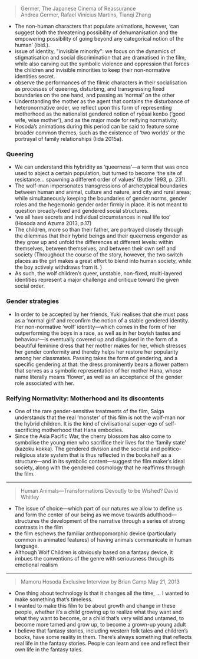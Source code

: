 >Germer, The Japanese Cinema of Reassurance
>Andrea Germer, Rafael Vinícius Martins, Tianqi Zhang

- The non-human characters that populate animations, however, ‘can suggest both the threatening possibility of dehumanisation and the empowering possibility of going beyond any categorical notion of the human’ (ibid.).
- issue of identity, "invisible minority": we focus on the dynamics of stigmatisation and social discrimination that are dramatised in the film, while also carving out the symbolic violence and oppression that forces the children and invisible minorities to keep their non-normative identities secret.
- observe the performances of the filmic characters in their socialisation as processes of queering, disturbing, and transgressing fixed boundaries on the one hand, and passing as ‘normal’ on the other
- Understanding the mother as the agent that contains the disturbance of heteronormative order, we reflect upon this form of representing motherhood as the nationalist gendered notion of ryōsai kenbo (‘good wife, wise mother’), and as the major mode for reifying normativity.
- Hosoda’s animations during this period can be said to feature some broader common themes, such as the existence of ‘two worlds’ or the portrayal of family relationships (Iida 2015a). 
### Queering
- We can understand this hybridity as ‘queerness’—a term that was once used to abject a certain population, but turned to become ‘the site of resistance… spawning a different order of values’ (Butler 1993, p. 231).
- The wolf-man impersonates transgressions of archetypical boundaries between human and animal, culture and nature, and city and rural areas; while simultaneously keeping the boundaries of gender norms, gender roles and the hegemonic gender order firmly in place. it is not meant to question broadly-fixed and gendered social structures.
- ‘we all have secrets and individual circumstances in real life too’ (Hosoda and Azuma 2013, p.17)
- The children, more so than their father, are portrayed closely through the dilemmas that their hybrid beings and their queerness engender as they grow up and unfold the differences at different levels: within themselves, between themselves, and between their own self and society (Throughout the course of the story, however, the two switch places as the girl makes a great effort to blend into human society, while the boy actively withdraws from it. )
- As such, the wolf children’s queer, unstable, non-fixed, multi-layered identities represent a major challenge and critique toward the given social order.
### Gender strategies
- In order to be accepted by her friends, Yuki realises that she must pass as a ‘normal girl’ and reconfirm the notion of a stable gendered identity. Her non-normative ‘wolf’ identity—which comes in the form of her outperforming the boys in a race, as well as in her boyish tastes and behaviour—is eventually covered up and disguised  in the form of a beautiful feminine dress that her mother makes for her, which stresses her gender conformity and thereby helps her restore her popularity among her classmates. Passing takes the form of gendering, and a specific gendering at that: the dress prominently bears a flower pattern that serves as a symbolic representation of her mother Hana, whose name literally means ‘flower’, as well as an acceptance of the gender role associated with her.
### Reifying Normativity: Motherhood and its discontents
- One of the rare gender-sensitive treatments of the film, Saiga understands that the real ‘monster’ of this film is not the wolf-man nor the hybrid children. It is the kind of civilisational super-ego of self-sacrificing motherhood that Hana embodies.
- Since the Asia Pacific War, the cherry blossom has also come to symbolise the young men who sacrifice their lives for the ‘family state’ (kazoku kokka). The gendered division and the societal and politico-religious state system that is thus reflected in the bookshelf as a structure—and in its symbolic content—suggest the film maker’s ideal society, along with the gendered cosmology that he reaffirms through the film.

***

>Human Animals—Transformations Devoutly to be Wished?
>David Whitley

- The issue of choice—which part of our natures we allow to define us and form the center of our being as we move towards adulthood—structures the development of the narrative through a series of strong contrasts in the film
-  the film eschews the familiar anthropomorphic device (particularly common in animated features) of having animals communicate in human language.
- Although Wolf Children is obviously based on a fantasy device, it imbues the conventions of the genre with seriousness through its emotional realism

***

>Mamoru Hosoda Exclusive Interview
>by Brian Camp May 21, 2013

- One thing about technology is that it changes all the time, ... I wanted to make something that’s timeless.
- I wanted to make this film to be about growth and change in these people, whether it’s a child growing up to realize what they want and what they want to become, or a child that’s very wild and untamed, to become more tamed and grow up, to become a grown-up young adult
-  I believe that fantasy stories, including western folk tales and children’s books, have some reality in them. There’s always something that reflects real life in the fantasy stories. People can learn and see and reflect their own life in the fantasy tales.